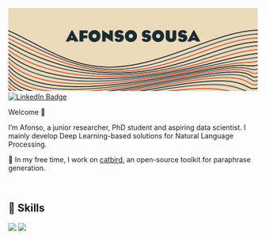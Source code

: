 ![Afonso's GitHub Banner](./assets/github_banner.png)
[![LinkedIn Badge](https://img.shields.io/badge/LinkedIn-Profile-informational?style=flat&logo=linkedin&logoColor=white&color=0D76A8)](https://www.linkedin.com/in/afonso-salgado-sousa/)

Welcome 👋

I’m Afonso, a junior researcher, PhD student and aspiring data scientist. I mainly develop Deep Learning-based solutions for Natural Language Processing.

🔭 In my free time, I work on [catbird](https://github.com/AfonsoSalgadoSousa/catbird), an open-source toolkit for paraphrase generation.

<br>

## 💼 Skills

![](https://img.shields.io/badge/Code-Python-informational?style=flat&logo=Python&logoColor=white&color=4AB197)
![](https://img.shields.io/badge/Code-PyTorch-informational?style=flat&logo=PyTorch&logoColor=white&color=4AB197)